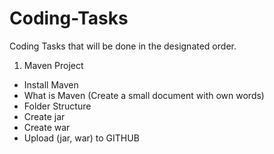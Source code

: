 # Coding-Tasks
Coding Tasks that will be done in the designated order.

1. Maven Project
  * Install Maven
  * What is Maven (Create a small document with own words)
  * Folder Structure
  * Create jar
  * Create war
  * Upload (jar, war) to GITHUB

